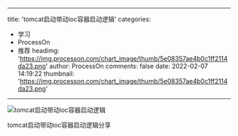 
---
title: 'tomcat启动带动ioc容器启动逻辑'
categories: 
 - 学习
 - ProcessOn
 - 推荐
headimg: 'https://img.processon.com/chart_image/thumb/5e08357ae4b0c1ff2114da23.png'
author: ProcessOn
comments: false
date: 2022-02-07 14:19:22
thumbnail: 'https://img.processon.com/chart_image/thumb/5e08357ae4b0c1ff2114da23.png'
---

<div>   
<img class="thumb" alt="tomcat启动带动ioc容器启动逻辑" src="https://img.processon.com/chart_image/thumb/5e08357ae4b0c1ff2114da23.png" referrerpolicy="no-referrer">
<p>tomcat启动带动ioc容器启动逻辑分享</p>  
</div>
            